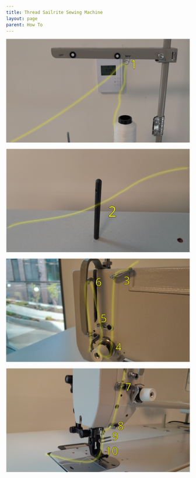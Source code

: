 ```yaml
---
title: Thread Sailrite Sewing Machine
layout: page
parent: How To
---
```


![Step 1](/assets/how_to/thread_sailrite/step_1.svg)

![Step 2](/assets/how_to/thread_sailrite/step_2.svg)

![Steps 3-6](/assets/how_to/thread_sailrite/step_3.svg)

![Step 7-10](/assets/how_to/thread_sailrite/step_7.svg)